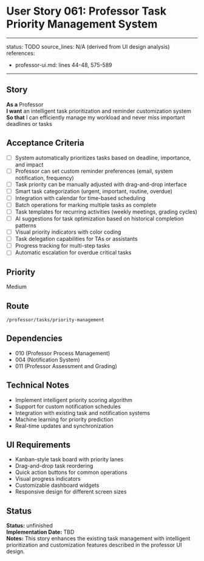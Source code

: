 # User Story 061: Professor Task Priority Management System

---
status: TODO
source_lines: N/A (derived from UI design analysis)
references:
  - professor-ui.md: lines 44-48, 575-589
---

## Story
**As a** Professor  
**I want** an intelligent task prioritization and reminder customization system  
**So that** I can efficiently manage my workload and never miss important deadlines or tasks

## Acceptance Criteria
- [ ] System automatically prioritizes tasks based on deadline, importance, and impact
- [ ] Professor can set custom reminder preferences (email, system notification, frequency)
- [ ] Task priority can be manually adjusted with drag-and-drop interface
- [ ] Smart task categorization (urgent, important, routine, overdue)
- [ ] Integration with calendar for time-based scheduling
- [ ] Batch operations for marking multiple tasks as complete
- [ ] Task templates for recurring activities (weekly meetings, grading cycles)
- [ ] AI suggestions for task optimization based on historical completion patterns
- [ ] Visual priority indicators with color coding
- [ ] Task delegation capabilities for TAs or assistants
- [ ] Progress tracking for multi-step tasks
- [ ] Automatic escalation for overdue critical tasks

## Priority
Medium

## Route
`/professor/tasks/priority-management`

## Dependencies
- 010 (Professor Process Management)
- 004 (Notification System)
- 011 (Professor Assessment and Grading)

## Technical Notes
- Implement intelligent priority scoring algorithm
- Support for custom notification schedules
- Integration with existing task and notification systems
- Machine learning for priority prediction
- Real-time updates and synchronization

## UI Requirements
- Kanban-style task board with priority lanes
- Drag-and-drop task reordering
- Quick action buttons for common operations
- Visual progress indicators
- Customizable dashboard widgets
- Responsive design for different screen sizes

## Status
**Status:** unfinished  
**Implementation Date:** TBD  
**Notes:** This story enhances the existing task management with intelligent prioritization and customization features described in the professor UI design.
